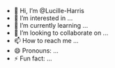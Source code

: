 - 👋 Hi, I’m @Lucille-Harris
- 👀 I’m interested in ...
- 🌱 I’m currently learning ...
- 💞️ I’m looking to collaborate on ...
- 📫 How to reach me ...
- 😄 Pronouns: ...
- ⚡ Fun fact: ...

<!---
Lucille-Harris/Lucille-Harris is a ✨ special ✨ repository because its `README.md` (this file) appears on your GitHub profile.
You can click the Preview link to take a look at your changes.
--->
